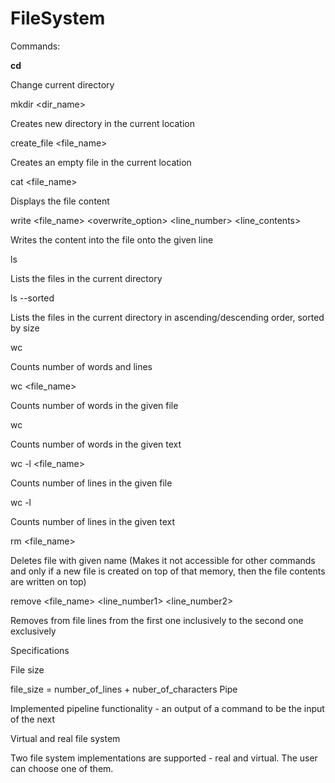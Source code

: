 # FileSystem

Commands:

**cd <location>**
  
Change current directory

mkdir <dir_name>

Creates new directory in the current location

create_file <file_name>

Creates an empty file in the current location

cat <file_name>

Displays the file content

write <file_name> <overwrite_option> <line_number> <line_contents>

Writes the content into the file onto the given line

ls

Lists the files in the current directory

ls --sorted

Lists the files in the current directory in ascending/descending order, sorted by size

wc 

Counts number of words and lines

wc <file_name>

Counts number of words in the given file

wc <text>
  
Counts number of words in the given text

wc -l <file_name>

Counts number of lines in the given file

wc -l <text>
  
Counts number of lines in the given text

rm <file_name>

Deletes file with given name (Makes it not accessible for other commands and only if a new file is created on top of that memory, then the file contents are written on top)

remove <file_name> <line_number1> <line_number2>

Removes from file lines from the first one inclusively to the second one exclusively

Specifications

File size

file_size = number_of_lines + nuber_of_characters
Pipe

Implemented pipeline functionality - an output of a command to be the input of the next

Virtual and real file system

Two file system implementations are supported - real and virtual. The user can choose one of them.
